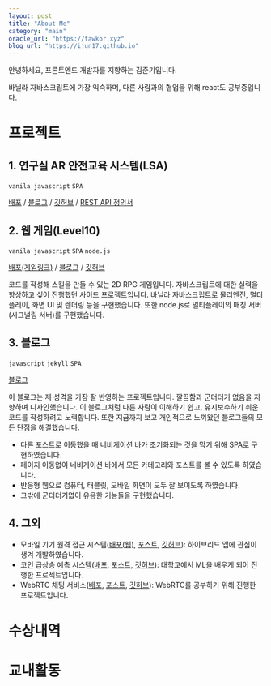 ```yaml
---
layout: post
title: "About Me"
category: "main"
oracle_url: "https://tawkor.xyz"
blog_url: "https://ijun17.github.io"
---
```


안녕하세요, 프론트엔드 개발자를 지향하는 김준기입니다.

바닐라 자바스크립트에 가장 익숙하며, 다른 사람과의 협업을 위해 react도 공부중입니다.

# 프로젝트

## 1. 연구실 AR 안전교육 시스템(LSA)

`vanila javascript` `SPA`

[배포]({{page.oracle_url}}/LSA) / [블로그]({{page.blog_url}}/post/devlog/project/capstone/capstone-4-1.html) / [깃허브](https://github.com/ijun17/LSA-web) / [REST API 정의서](https://cyber-mitten-d95.notion.site/LSA-REST-API-df2116c15a564d15acd39837cec2684e)

## 2. 웹 게임(Level10)

`vanila javascript` `SPA` `node.js`

[배포(게임링크)](https://ijun17.github.io/Level10/) / [블로그]({{page.blog_url}}/post/devlog/side-project/level10(web%20game)/level10.html) / [깃허브](https://github.com/ijun17/Level10)

코드를 작성해 스킬을 만들 수 있는 2D RPG 게임입니다. 자바스크립트에 대한 실력을 향상하고 싶어 진행했던 사이드 프로젝트입니다. 바닐라 자바스크립트로 물리엔진, 멀티 플레이, 화면 UI 및 렌더링 등을 구현했습니다. 또한 node.js로 멀티플레이의 매칭 서버(시그널링 서버)를 구현했습니다.

## 3. 블로그

`javascript` `jekyll` `SPA`

[블로그]({{page.blog_url}}/post/devlog/side-project/my%20blog/myblog.html)

이 블로그는 제 성격을 가장 잘 반영하는 프로젝트입니다. 깔끔함과 군더더기 없음을 지향하며 디자인했습니다. 이 블로그처럼 다른 사람이 이해하기 쉽고, 유지보수하기 쉬운 코드를 작성하려고 노력합니다. 또한 지금까지 보고 개인적으로 느껴왔던 블로그들의 모든 단점을 해결했습니다. 

* 다른 포스트로 이동했을 때 네비게이션 바가 초기화되는 것을 막기 위해 SPA로 구현하였습니다. 
* 페이지 이동없이 네비게이션 바에서 모든 카테고리와 포스트를 볼 수 있도록 하였습니다. 
* 반응형 웹으로 컴퓨터, 태블릿, 모바일 화면이 모두 잘 보이도록 하였습니다. 
* 그밖에 군더더기없이 유용한 기능들을 구현했습니다.

## 4. 그외

* 모바일 기기 원격 접근 시스템([배포(웹)]({{page.oracle_url}}/connect), [포스트]({{page.blog_url}}/post/devlog/side-project/mobile%20connect/mobile-connect.html), [깃허브](https://github.com/ijun17/mobile-connect)): 하이브리드 앱에 관심이 생겨 개발하였습니다.
* 코인 급상승 예측 시스템([배포]({{page.oracle_url}}/coins), [포스트]({{page.blog_url}}/post/devlog/side-project/aiot%20coin/aiot-coin.html), [깃허브](https://github.com/ijun17/surge-coin-predictor)): 대학교에서 ML을 배우게 되어 진행한 프로젝트입니다. 
* WebRTC 채팅 서비스([배포]({{page.blog_url}}/WebRTC-chat), [포스트]({{page.blog_url}}/post/devlog/side-project/webrtc%20chat/webrtc-chat.html), [깃허브](https://github.com/ijun17/WebRTC-chat)): WebRTC를 공부하기 위해 진행한 프로젝트입니다.

# 수상내역
# 교내활동